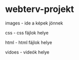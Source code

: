 # webterv-projekt
images - ide a képek jönnek

css - css fájlok helye

html - html fájlok helye

vidoes - videók helye
